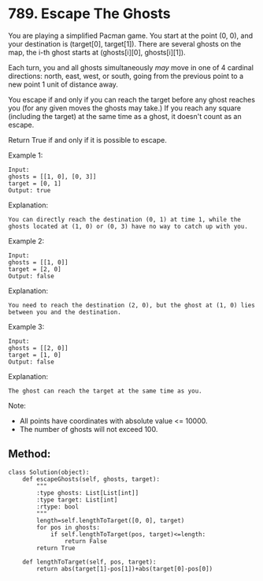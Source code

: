 # 789. Escape The Ghosts

You are playing a simplified Pacman game. You start at the point (0, 0), and your destination is (target[0], target[1]). There are several ghosts on the map, the i-th ghost starts at (ghosts[i][0], ghosts[i][1]).

Each turn, you and all ghosts simultaneously *may* move in one of 4 cardinal directions: north, east, west, or south, going from the previous point to a new point 1 unit of distance away.

You escape if and only if you can reach the target before any ghost reaches you (for any given moves the ghosts may take.)  If you reach any square (including the target) at the same time as a ghost, it doesn't count as an escape.

Return True if and only if it is possible to escape.

Example 1:

    Input: 
    ghosts = [[1, 0], [0, 3]]
    target = [0, 1]
    Output: true

Explanation: 

    You can directly reach the destination (0, 1) at time 1, while the ghosts located at (1, 0) or (0, 3) have no way to catch up with you.

Example 2:

    Input: 
    ghosts = [[1, 0]]
    target = [2, 0]
    Output: false

Explanation: 

    You need to reach the destination (2, 0), but the ghost at (1, 0) lies between you and the destination.

Example 3:

    Input: 
    ghosts = [[2, 0]]
    target = [1, 0]
    Output: false

Explanation: 

    The ghost can reach the target at the same time as you.

Note:

- All points have coordinates with absolute value <= 10000.
- The number of ghosts will not exceed 100.

## Method:

    class Solution(object):
        def escapeGhosts(self, ghosts, target):
            """
            :type ghosts: List[List[int]]
            :type target: List[int]
            :rtype: bool
            """
            length=self.lengthToTarget([0, 0], target)
            for pos in ghosts:
                if self.lengthToTarget(pos, target)<=length:
                    return False
            return True
            
        def lengthToTarget(self, pos, target):
            return abs(target[1]-pos[1])+abs(target[0]-pos[0])